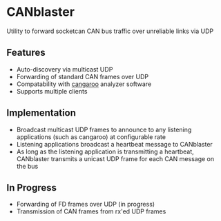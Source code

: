 # CANblaster
Utility to forward socketcan CAN bus traffic over unreliable links via UDP

## Features

* Auto-discovery via multicast UDP
* Forwarding of standard CAN frames over UDP
* Compatability with [cangaroo](https://github.com/normaldotcom/cangaroo) analyzer software
* Supports multiple clients

## Implementation

* Broadcast multicast UDP frames to announce to any listening applications (such as cangaroo) at configurable rate
* Listening applications broadcast a heartbeat message to CANblaster
* As long as the listening application is transmitting a heartbeat, CANblaster transmits a unicast UDP frame for each CAN message on the bus

## In Progress
* Forwarding of FD frames over UDP (in progress)
* Transmission of CAN frames from rx'ed UDP frames
